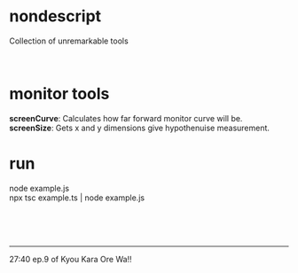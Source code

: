 # nondescript
Collection of unremarkable tools

<br>

# monitor tools  
**screenCurve**: Calculates how far forward monitor curve will be.  
**screenSize**: Gets x and y dimensions give hypothenuise measurement.  


# run
node example.js  
npx tsc example.ts | node example.js


<br>
<br>
<br>

---

27:40 ep.9 of Kyou Kara Ore Wa!!
